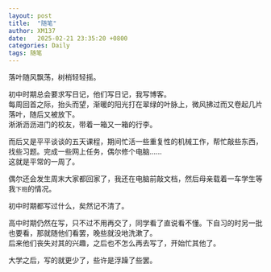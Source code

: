 ```yaml
---
layout: post
title:  "随笔"
author: XM137
date:   2025-02-21 23:35:20 +0800
categories: Daily
tags: 随笔
---
```


落叶随风飘荡，树梢轻轻摇。

初中时期总会要求写日记，他们写日记，我写博客。 <br>
每周回首之际，抬头而望，渐暖的阳光打在翠绿的叶脉上，微风拂过而又卷起几片落叶，随后又被放下。 <br>
淅淅沥沥进门的校友，带着一箱又一箱的行李。

而后又是平平谈谈的五天课程，期间忙活一些重复性的机械工作，帮忙敲些东西，找些习题。完成一些网上任务，偶尔修个电脑...... <br>
这就是平常的一周了。

偶尔还会发生周末大家都回家了，我还在电脑前敲文档，然后母亲载着一车学生等我`下班`的情况。

初中时期都写过什么，矣然记不清了。

高中时期仍然在写，只不过不用再交了，同学看了直说看不懂。下自习的时另一批也要看，那就随他们看罢，晚些就没地洗漱了。 <br>
后来他们丧失对其的兴趣，之后也不怎么再去写了，开始忙其他了。

大学之后，写的就更少了，些许是浮躁了些罢。